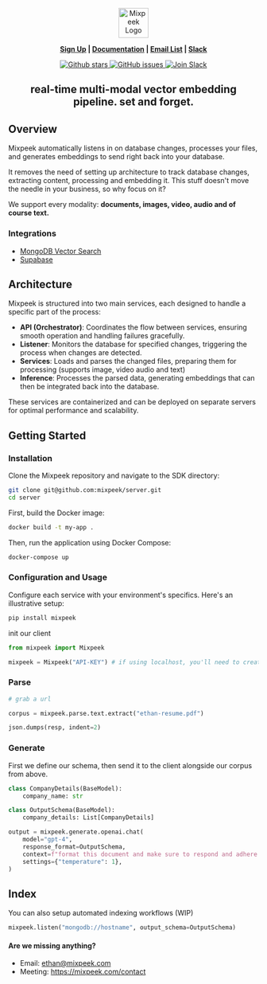 <p align="center">
  <img height="60" src="https://mixpeek.com/static/img/logo-dark.png" alt="Mixpeek Logo">
</p>
<p align="center">
<strong><a href="https://mixpeek.com/start">Sign Up</a> | <a href="https://docs.mixpeek.com/">Documentation</a> | <a href="https://mixpeek.com/start">Email List</a> | <a href="https://join.slack.com/t/mixpeek/shared_invite/zt-2edc3l6t2-H8VxHFAIl0cnpqDmyFGt0A">Slack</a>
</strong>
</p>

<p align="center">
    <a href="https://github.com/mixpeek/mixpeek-python/stargazers">
        <img src="https://img.shields.io/github/stars/mixpeek/mixpeek-python.svg?style=flat&color=yellow" alt="Github stars"/>
    </a>
    <a href="https://github.com/mixpeek/mixpeek-python/issues">
        <img src="https://img.shields.io/github/issues/mixpeek/mixpeek-python.svg?style=flat&color=success" alt="GitHub issues"/>
    </a>
    <a href="https://join.slack.com/t/mixpeek/shared_invite/zt-2edc3l6t2-H8VxHFAIl0cnpqDmyFGt0A">
        <img src="https://img.shields.io/badge/slack-join-green.svg?logo=slack" alt="Join Slack"/>
    </a>
</p>

<h2 align="center">
    <b>real-time multi-modal vector embedding pipeline. set and forget. 
    </b>
</h2>

## Overview

Mixpeek automatically listens in on database changes, processes your files, and generates embeddings to send right back into your database.

It removes the need of setting up architecture to track database changes, extracting content, processing and embedding it. This stuff doesn't move the needle in your business, so why focus on it?

We support every modality: **documents, images, video, audio and of course text.**

### Integrations

- [MongoDB Vector Search](https://www.mongodb.com/products/platform/atlas-vector-search)
- [Supabase](https://supabase.com/vector)

## Architecture

Mixpeek is structured into two main services, each designed to handle a specific part of the process:

- **API (Orchestrator)**: Coordinates the flow between services, ensuring smooth operation and handling failures gracefully.
- **Listener**: Monitors the database for specified changes, triggering the process when changes are detected.
- **Services**: Loads and parses the changed files, preparing them for processing (supports image, video audio and text)
- **Inference**: Processes the parsed data, generating embeddings that can then be integrated back into the database.

These services are containerized and can be deployed on separate servers for optimal performance and scalability.

## Getting Started

### Installation

Clone the Mixpeek repository and navigate to the SDK directory:

```bash
git clone git@github.com:mixpeek/server.git
cd server
```

First, build the Docker image:

```bash
docker build -t my-app .
```

Then, run the application using Docker Compose:

```bash
docker-compose up
```

### Configuration and Usage

Configure each service with your environment's specifics. Here's an illustrative setup:

```bash
pip install mixpeek
```

init our client
```python
from mixpeek import Mixpeek

mixpeek = Mixpeek("API-KEY") # if using localhost, you'll need to create one locally.
```

### Parse
```python
# grab a url

corpus = mixpeek.parse.text.extract("ethan-resume.pdf")

json.dumps(resp, indent=2)
```

### Generate
First we define our schema, then send it to the client alongside our corpus from above.
```python
class CompanyDetails(BaseModel):
    company_name: str

class OutputSchema(BaseModel):
    company_details: List[CompanyDetails]

output = mixpeek.generate.openai.chat(
    model="gpt-4",
    response_format=OutputSchema,
    context=f"format this document and make sure to respond and adhere to the provided JSON format: {corpus}",
    settings={"temperature": 1},
)
```

## Index
You can also setup automated indexing workflows (WIP)
```python
mixpeek.listen("mongodb://hostname", output_schema=OutputSchema)
```


#### Are we missing anything?

- Email: ethan@mixpeek.com
- Meeting: https://mixpeek.com/contact

